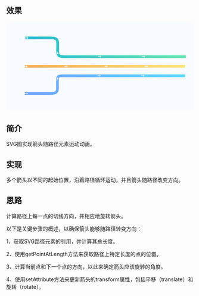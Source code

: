 ## 效果
![GIF.gif](GIF.gif)
## 简介
SVG图实现箭头随路径元素运动动画。
## 实现
多个箭头以不同的起始位置，沿着路径循环运动，并且箭头随路径改变方向。
## 思路
计算路径上每一点的切线方向，并相应地旋转箭头。

以下是关键步骤的概述，以确保箭头能够随路径转变方向：

1、获取SVG路径元素的引用，并计算其总长度。

2、使用getPointAtLength方法来获取路径上特定长度的点的位置。

3、计算当前点和下一个点的方向，以此来确定箭头应该旋转的角度。

4、使用setAttribute方法来更新箭头的transform属性，包括平移（translate）和旋转（rotate）。


